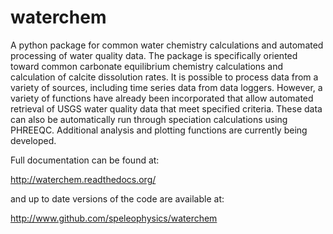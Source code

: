 waterchem
=========

A python package for common water chemistry calculations and automated processing of water quality data. The package is specifically oriented toward common carbonate equilibrium chemistry calculations and calculation of calcite dissolution rates. It is possible to process data from a variety of sources, including time series data from data loggers. However, a variety of functions have already been incorporated that allow automated retrieval of USGS water quality data that meet specified criteria. These data can also be automatically run through speciation calculations using PHREEQC. Additional analysis and plotting functions are currently being developed.

Full documentation can be found at:

http://waterchem.readthedocs.org/

and up to date versions of the code are available at:

http://www.github.com/speleophysics/waterchem


